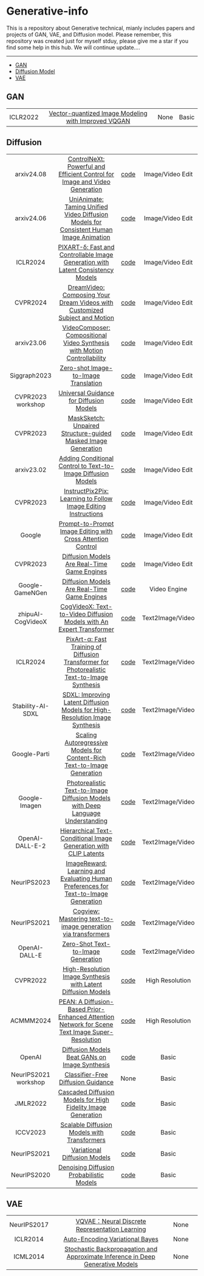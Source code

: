 # Generative-info
This is a repository about Generative technical, mianly includes papers and projects of GAN, VAE, and Diffusion model. Please remember, this repository was created just for myself stduy, please give me a star if you find some help in this hub. We will continue update....

------------

- [GAN](#gan)
- [Diffusion Model](#diffusion)
- [VAE](#vae)

## GAN

|   |   |   |   |
| :------------: | :------------: | :------------: | :------------: |
| ICLR2022 | [Vector-quantized Image Modeling with Improved VQGAN](https://arxiv.org/abs/2110.04627) | None | Basic |



## Diffusion

|   |   |   |   |
| :------------: | :------------: | :------------: | :------------: |
| arxiv24.08 | [ControlNeXt: Powerful and Efficient Control for Image and Video Generation](https://arxiv.org/abs/2408.06070) | [code](https://github.com/dvlab-research/ControlNeXt) |  Image/Video Edit |
| arxiv24.06 | [UniAnimate: Taming Unified Video Diffusion Models for Consistent Human Image Animation](https://arxiv.org/abs/2406.01188) | [code](https://github.com/ali-vilab/UniAnimate) |  Image/Video Edit |
| ICLR2024 | [PIXART-δ: Fast and Controllable Image Generation with Latent Consistency Models](https://arxiv.org/abs/2401.05252) | [code](https://github.com/PixArt-alpha/PixArt-alpha) |  Image/Video Edit |
| CVPR2024 | [DreamVideo: Composing Your Dream Videos with Customized Subject and Motion](https://arxiv.org/abs/2312.04433) | [code](https://dreamvideo-t2v.github.io/) |  Image/Video Edit |
| arxiv23.06 | [VideoComposer: Compositional Video Synthesis with Motion Controllability](https://arxiv.org/abs/2306.02018) | [code](https://github.com/ali-vilab/videocomposer) |  Image/Video Edit |
| Siggraph2023 | [Zero-shot Image-to-Image Translation](https://arxiv.org/abs/2302.03027) | [code](https://github.com/pix2pixzero/pix2pix-zero) |  Image/Video Edit |
| CVPR2023 workshop | [Universal Guidance for Diffusion Models](https://arxiv.org/abs/2302.07121) | [code](https://github.com/arpitbansal297/Universal-Guided-Diffusion) |  Image/Video Edit |
| CVPR2023 | [MaskSketch: Unpaired Structure-guided Masked Image Generation](https://arxiv.org/abs/2302.05496) | [code](https://github.com/google-research/masksketch) |  Image/Video Edit |
| arxiv23.02 | [Adding Conditional Control to Text-to-Image Diffusion Models](https://arxiv.org/abs/2302.05543) | [code](https://github.com/Luis-kleinfeld/ControlNet) |  Image/Video Edit |
| CVPR2023 | [InstructPix2Pix: Learning to Follow Image Editing Instructions](https://arxiv.org/abs/2211.09800) | [code](https://github.com/timothybrooks/instruct-pix2pix) |  Image/Video Edit |
| Google | [Prompt-to-Prompt Image Editing with Cross Attention Control](https://arxiv.org/abs/2208.01626) | [code](https://github.com/google/prompt-to-prompt) |  Image/Video Edit |
| CVPR2023 | [Diffusion Models Are Real-Time Game Engines](https://arxiv.org/abs/2408.14837) | [code](https://github.com/lucidrains/gamengen-pytorch) | Image/Video Edit |
| Google-GameNGen | [Diffusion Models Are Real-Time Game Engines](https://arxiv.org/abs/2408.14837) | [code](https://github.com/lucidrains/gamengen-pytorch) | Video Engine |
| zhipuAI-CogVideoX | [CogVideoX: Text-to-Video Diffusion Models with An Expert Transformer](https://arxiv.org/abs/2408.06072) | [code](https://github.com/THUDM/CogVideo) | Text2Image/Video |
| ICLR2024 | [PixArt-α: Fast Training of Diffusion Transformer for Photorealistic Text-to-Image Synthesis](https://arxiv.org/abs/2310.00426) | [code](https://pixart-alpha.github.io/) | Text2Image/Video |
| Stability-AI-SDXL | [SDXL: Improving Latent Diffusion Models for High-Resolution Image Synthesis](https://arxiv.org/abs/2307.01952) | [code](https://github.com/Stability-AI/generative-models) | Text2Image/Video |
| Google-Parti | [Scaling Autoregressive Models for Content-Rich Text-to-Image Generation](https://arxiv.org/abs/2206.10789) | [code](https://github.com/google-research/parti) | Text2Image/Video |
| Google-Imagen | [Photorealistic Text-to-Image Diffusion Models with Deep Language Understanding](https://arxiv.org/abs/2205.11487) | [code](https://github.com/lucidrains/imagen-pytorch) | Text2Image/Video |
| OpenAI-DALL-E-2 | [Hierarchical Text-Conditional Image Generation with CLIP Latents](https://arxiv.org/pdf/2212.09748) | [code]([https://www.wpeebles.com/DiT.html](https://openai.com/dall-e-2)) | Text2Image/Video |
| NeurIPS2023 | [ImageReward: Learning and Evaluating Human Preferences for Text-to-Image Generation](https://arxiv.org/abs/2304.05977) | [code](https://github.com/THUDM/ImageReward) | Text2Image/Video |
| NeurIPS2021 | [Cogview: Mastering text-to-image generation via transformers](https://arxiv.org/abs/2105.13290) | [code](https://github.com/THUDM/CogView) | Text2Image/Video |
| OpenAI-DALL-E | [Zero-Shot Text-to-Image Generation](https://arxiv.org/abs/2102.12092) | [code](https://github.com/openai/DALL-E) | Text2Image/Video |
| CVPR2022 | [High-Resolution Image Synthesis with Latent Diffusion Models](https://openaccess.thecvf.com/content/CVPR2022/papers/Rombach_High-Resolution_Image_Synthesis_With_Latent_Diffusion_Models_CVPR_2022_paper.pdf) | [code](https://github.com/CompVis/latent-diffusion) | High Resolution |
| ACMMM2024 | [PEAN: A Diffusion-Based Prior-Enhanced Attention Network for Scene Text Image Super-Resolution](https://arxiv.org/abs/2311.17955) | [code](https://github.com/jdfxzzy/PEAN) | High Resolution |
| OpenAI | [Diffusion Models Beat GANs on Image Synthesis](https://arxiv.org/abs/2105.05233) | [code](https://github.com/openai/guided-diffusion) | Basic |
| NeurIPS2021 workshop | [Classifier-Free Diffusion Guidance](https://arxiv.org/abs/2207.12598) | None | Basic |
| JMLR2022 | [Cascaded Diffusion Models for High Fidelity Image Generation](https://arxiv.org/pdf/2006.11239) | [code](https://cascaded-diffusion.github.io/n) | Basic |
| ICCV2023 | [Scalable Diffusion Models with Transformers](https://arxiv.org/pdf/2212.09748) | [code](https://www.wpeebles.com/DiT.html) | Basic |
| NeurIPS2021 | [Variational Diffusion Models](https://arxiv.org/pdf/2107.00630) | [code](https://github.com/google-research/vdm) | Basic |
| NeurIPS2020 | [Denoising Diffusion Probabilistic Models](https://arxiv.org/pdf/2006.11239) | [code](https://github.com/hojonathanho/diffusion) | Basic |


## VAE

|   |   |   |   |
| :------------: | :------------: | :------------: | :------------: |
| NeurIPS2017 | [VQVAE：Neural Discrete Representation Learning](https://arxiv.org/abs/1711.00937) | None |  |
| ICLR2014 | [Auto-Encoding Variational Bayes](https://arxiv.org/abs/1312.6114) | None |  |
| ICML2014 | [Stochastic Backpropagation and Approximate Inference in Deep Generative Models](https://arxiv.org/abs/1401.4082) | None |  |
